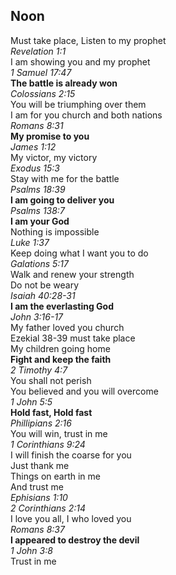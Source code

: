 ## Noon
Must take place, Listen to my prophet  
_Revelation 1:1_  
I am showing you and my prophet  
_1 Samuel 17:47_  
**The battle is already won**  
_Colossians 2:15_  
You will be triumphing over them  
I am for you church and both nations  
_Romans 8:31_  
**My promise to you**  
_James 1:12_  
My victor, my victory  
_Exodus 15:3_  
Stay with me for the battle  
_Psalms 18:39_  
**I am going to deliver you**  
_Psalms 138:7_  
**I am your God**  
Nothing is impossible  
_Luke 1:37_  
Keep doing what I want you to do  
_Galations 5:17_  
Walk and renew your strength  
Do not be weary  
_Isaiah 40:28-31_  
**I am the everlasting God**  
_John 3:16-17_  
My father loved you church  
Ezekial 38-39 must take place  
My children going home  
**Fight and keep the faith**  
_2 Timothy 4:7_  
You shall not perish  
You believed and you will overcome  
_1 John 5:5_  
**Hold fast, Hold fast**  
_Phillipians 2:16_  
You will win, trust in me  
_1 Corinthians 9:24_  
I will finish the coarse for you  
Just thank me  
Things on earth in me  
And trust me  
_Ephisians 1:10_  
_2 Corinthians 2:14_  
I love you all, I who loved you  
_Romans 8:37_  
**I appeared to destroy the devil**  
_1 John 3:8_  
Trust in me  
